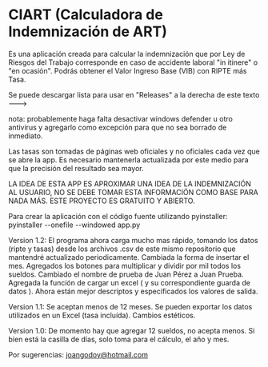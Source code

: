 # CIART (Calculadora de Indemnización de ART)

Es una aplicación creada para calcular la indemnización que por Ley de Riesgos del Trabajo corresponde en caso de accidente laboral "in itinere" o "en ocasión". Podrás obtener el Valor Ingreso Base (VIB) con RIPTE más Tasa.

Se puede descargar lista para usar en "Releases" a la derecha de este texto --->

nota: probablemente haga falta desactivar windows defender u otro antivirus y agregarlo como excepción para que no sea borrado de inmediato.

Las tasas son tomadas de páginas web oficiales y no oficiales cada vez que se abre la app.
Es necesario mantenerla actualizada por este medio para que la precisión del resultado sea mayor.

LA IDEA DE ESTA APP ES APROXIMAR UNA IDEA DE LA INDEMNIZACIÓN AL USUARIO, NO SE DEBE TOMAR ESTA INFORMACIÓN COMO BASE PARA NADA MÁS.
ESTE PROYECTO ES GRATUITO Y ABIERTO.

Para crear la aplicación con el código fuente utilizando pyinstaller:
pyinstaller --onefile --windowed app.py

Version 1.2:
El programa ahora carga mucho mas rápido, tomando los datos (ripte y tasas) desde los archivos .csv de este mismo repositorio que mantendré actualizado periodicamente.
Cambiada la forma de insertar el mes.
Agregados los botones para multiplicar y dividir por mil todos los sueldos.
Cambiado el nombre de prueba de Juan Pérez a Juan Prueba.
Agregada la función de cargar un excel ( y su correspondiente guarda de datos ).
Ahora están mejor descriptos y especificados los valores de salida.

Version 1.1:
Se aceptan menos de 12 meses.
Se pueden exportar los datos utilizados en un Excel (tasa incluída).
Cambios estéticos.

Version 1.0:
De momento hay que agregar 12 sueldos, no acepta menos.
Si bien está la casilla de días, solo toma para el cálculo, el año y mes.

Por sugerencias: joangodoy@hotmail.com

